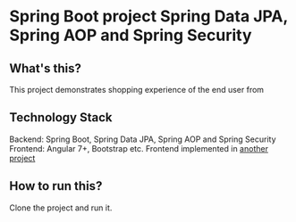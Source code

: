 # Spring Boot project Spring Data JPA, Spring AOP and Spring Security
 ## What's this?
 This project demonstrates shopping experience of the end user from 
 
 ## Technology Stack
 Backend: Spring Boot, Spring Data JPA, Spring AOP and Spring Security
 Frontend: Angular 7+, Bootstrap etc. Frontend implemented in [another project](https://github.com/pavankjadda/SpringTestingUI)
 
 ## How to run this?
 Clone the project and run it.
